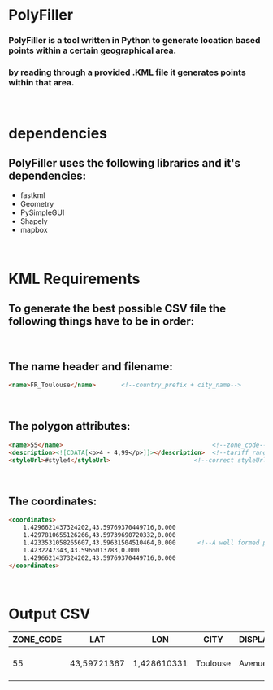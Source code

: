 # PolyFiller
 
### PolyFiller is a tool written in Python to generate location based points within a certain geographical area. <br> 
### by reading through a provided .KML file it generates points within that area.

<br>

# dependencies

## PolyFiller uses the following libraries and it's dependencies:
- fastkml
- Geometry
- PySimpleGUI
- Shapely
- mapbox

<br>

# KML Requirements
## To generate the best possible CSV file the following things have to be in order:

<br>

## The name header and filename:

```html
<name>FR_Toulouse</name>       <!--country_prefix + city_name-->
```

<br>

## The polygon attributes:
```html
<name>55</name>                                         <!--zone_code-->
<description><![CDATA[<p>4 - 4,99</p>]]></description>  <!--tariff_range-->
<styleUrl>#style4</styleUrl>                       <!--correct styleUrl-->
```

<br>


## The coordinates:
```html
<coordinates>
    1.4296621437324202,43.59769370449716,0.000
    1.4297810655126266,43.59739690720332,0.000
    1.4233531058265607,43.59631504510464,0.000      <!--A well formed polygon-->
    1.4232247343,43.5966013783,0.000
    1.4296621437324202,43.59769370449716,0.000
</coordinates>
```
<br>

# Output CSV


| ZONE_CODE | LAT         | LON         | CITY     | DISPLAY_STREETNAME       | GOOGLE_STREETNAME        | ZONE_STREET              | ZONE_DESCRIPTION   | Tariff_range | Unieke ID |
|-----------|-------------|-------------|----------|--------------------------|--------------------------|--------------------------|--------------------|--------------|-----------|
| 55        | 43,59721367 | 1,428610331 | Toulouse | Avenue Étienne Billières | Avenue Étienne Billières | Avenue Étienne Billières | Toulouse - Zone 55 | 3 - 3,99     | FRTOU35   |
